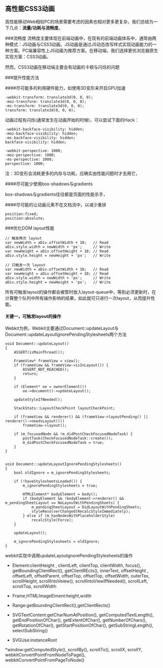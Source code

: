 ## 高性能CSS3动画

高性能移动Web相较PC的场景需要考虑的因素也相对更多更复杂，我们总结为一下几点：**流量/功耗与流畅度**。

###流畅度
流畅度主要体现在前端动画中，在现有的前端动画体系中，通常由两种模式：JS动画与CSS3动画。JS动画是通过JS动态改写样式实现动画能力的一种方案。PC端兼容性上JS动画为推荐方案。在移动端，我们选择更优浏览器原生实现方案：CSS3动画。

然而，CSS3动画在移动端主要会有动画的卡顿与闪烁的问题

###提升性能方法

####尽可能多的利用硬件能力，如使用3D变形来开启GPU加速

	-webkit-transform: translate3d(0, 0, 0);
	-moz-transform: translate3d(0, 0, 0);
	-ms-transform: translate3d(0, 0, 0);
	transform: translate3d(0, 0, 0);

动画过程有闪烁(通常发生在动画开始的时候)，可以尝试下面的Hack：

	-webkit-backface-visibility: hidden;
	-moz-backface-visibility: hidden;
	-ms-backface-visibility: hidden;
	backface-visibility: hidden;
	
	-webkit-perspective: 1000;
	-moz-perspective: 1000;
	-ms-perspective: 1000;
	perspective: 1000;


注：3D变形会消耗更多的内存与功耗，应确实由性能问题时才去用它，

####尽可能少使用box-shadows与gradients

box-shadows与gradients往往都是页面的性能杀手，

####尽可能的让动画元素不在文档流中，以减少重排

	position:fixed;
	position:absolute;

###优化DOM layout性能

	// 触发两次 layout
	var newWidth = aDiv.offsetWidth + 10;   // Read
	aDiv.style.width = newWidth + 'px';     // Write
	var newHeight = aDiv.offsetHeight + 10; // Read
	aDiv.style.height = newHeight + 'px';   // Write
	
	// 只触发一次 layout
	var newWidth = aDiv.offsetWidth + 10;   // Read
	var newHeight = aDiv.offsetHeight + 10; // Read
	aDiv.style.width = newWidth + 'px';     // Write
	aDiv.style.height = newHeight + 'px';   // Write

所有可触发layout的操作都会被暂时放入layout-queue中，等到必须更新时，在计算整个队列中所有操作影响的结果，如此就可只进行一次layout，从而提升性能。

#### 关键一，可触发layout的操作

Webkit为例，Webkit主要通过Document::updateLayout与Document::updateLayoutlgnorePendingStylesheets两个方法

	void Document::updateLayout()
	{
	    ASSERT(isMainThread());
	
	    FrameView* frameView = view();
	    if (frameView && frameView->isInLayout()) {
	        ASSERT_NOT_REACHED();
	        return;
	    }
	
	    if (Element* oe = ownerElement())
	        oe->document()->updateLayout();
	
	    updateStyleIfNeeded();
	
	    StackStats::LayoutCheckPoint layoutCheckPoint;
	
	    if (frameView && renderer() && (frameView->layoutPending() || renderer()->needsLayout()))
	        frameView->layout();
	
	    if (m_focusedNode && !m_didPostCheckFocusedNodeTask) {
	        postTask(CheckFocusedNodeTask::create());
	        m_didPostCheckFocusedNodeTask = true;
	    }
	}
	
	
	void Document::updateLayoutIgnorePendingStylesheets()
	{
	    bool oldIgnore = m_ignorePendingStylesheets;
	
	    if (!haveStylesheetsLoaded()) {
	        m_ignorePendingStylesheets = true;
	
	        HTMLElement* bodyElement = body();
	        if (bodyElement && !bodyElement->renderer() && m_pendingSheetLayout == NoLayoutWithPendingSheets) {
	            m_pendingSheetLayout = DidLayoutWithPendingSheets;
	            styleResolverChanged(RecalcStyleImmediately);
	        } else if (m_hasNodesWithPlaceholderStyle)
	            recalcStyle(Force);
	    }
	
	    updateLayout();
	
	    m_ignorePendingStylesheets = oldIgnore;
	}


webkit实现中调用updateLayoutgnorePendingStylesheets的操作


* Element:clientHeight , clientLeft, clientTop, clientWidth, focus(), getBoundingClientRect(), getClientREcts(), innerText, offsetHeight , offsetLeft, offsetParent, offsetTop, offsetTop, offsetWidth, outerTex, scrollHeight, scrollIntoVeiew(), scrollIntoViewIfNeeded(), scrollLeft, scrollTop, scrollWidth

* Frame,HTMLImageElment:height,width

* Range:getBoundingClientRect(),getClientRects()

* SVGTextContent:getCharNumAtPosition(), getComputedTextLength(), getEndPositionOfChar(), getExtentOfChar(), getNumberOfChars(), getRotationOfChar(), getStartPositionOfChar(), getSubStringLength(), selectSubString()

* SVGUse:instanceRoot

*window:getComputedStyle(), scrollBy(), scrollTo(), scrollX, scrollY, webkitConvertPointFromNodeToPage(), webkitConvertPointFromPageToNode()
 





